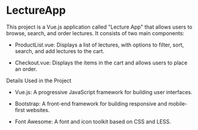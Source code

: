 # LectureApp

This project is a Vue.js application called "Lecture App" that allows users to browse, search, and order lectures. It consists of two main components:

- ProductList.vue: Displays a list of lectures, with options to filter, sort, search, and add lectures to the cart.

- Checkout.vue: Displays the items in the cart and allows users to place an order.

Details Used in the Project

- Vue.js: A progressive JavaScript framework for building user interfaces.

- Bootstrap: A front-end framework for building responsive and mobile-first websites.

- Font Awesome: A font and icon toolkit based on CSS and LESS.
